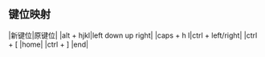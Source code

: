 ## 键位映射
|新键位|原键位|
|alt + hjkl|left down up right|
|caps + h l|ctrl + left/right|
|ctrl + [ |home|
|ctrl + ] |end|
